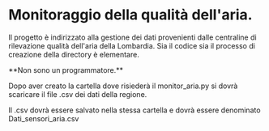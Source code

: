 # Monitoraggio della qualità dell'aria.

<p>Il progetto è indirizzato alla gestione dei dati provenienti dalle centraline di rilevazione qualità dell'aria della Lombardia.     Sia il codice sia il processo di creazione della directory è elementare.</p>
<p> 
**Non sono un programmatore.**
</p>

<p>
Dopo aver creato la cartella dove risiederà il monitor_aria.py   si dovrà scaricare il file .csv dei dati della regione.</p>
Il .csv dovrà essere salvato nella stessa cartella e dovrà essere denominato Dati_sensori_aria.csv
